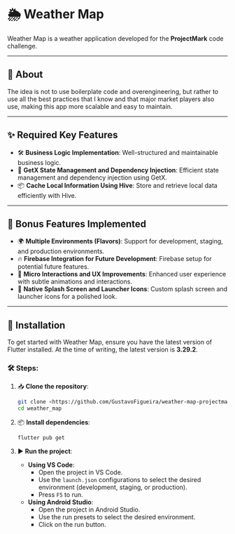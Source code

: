 # 🌦️ Weather Map

Weather Map is a weather application developed for the **ProjectMark** code challenge.

---

## 📝 About

The idea is not to use boilerplate code and overengineering, but rather to use all the best practices that I know and that major market players also use, making this app more scalable and easy to maintain.

---

## ✨ Required Key Features

- 🛠️ **Business Logic Implementation**: Well-structured and maintainable business logic.
- 🧩 **GetX State Management and Dependency Injection**: Efficient state management and dependency injection using GetX.
- 📦 **Cache Local Information Using Hive**: Store and retrieve local data efficiently with Hive.

---

## 🎁 Bonus Features Implemented

- 🌍 **Multiple Environments (Flavors)**: Support for development, staging, and production environments.
- 🔥 **Firebase Integration for Future Development**: Firebase setup for potential future features.
- 🎨 **Micro Interactions and UX Improvements**: Enhanced user experience with subtle animations and interactions.
- 🚀 **Native Splash Screen and Launcher Icons**: Custom splash screen and launcher icons for a polished look.

---

## 🚀 Installation

To get started with Weather Map, ensure you have the latest version of Flutter installed. At the time of writing, the latest version is **3.29.2**.

### 🛠️ Steps:

1. 📥 **Clone the repository**:

   ```bash
   git clone <https://github.com/GustavoFigueira/weather-map-projectmark>
   cd weather_map
   ```

2. 📦 **Install dependencies**:

   ```bash
   flutter pub get
   ```

3. ▶️ **Run the project**:
   - **Using VS Code**:
     - Open the project in VS Code.
     - Use the `launch.json` configurations to select the desired environment (development, staging, or production).
     - Press `F5` to run.
   - **Using Android Studio**:
     - Open the project in Android Studio.
     - Use the run presets to select the desired environment.
     - Click on the run button.
